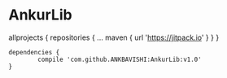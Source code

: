 # AnkurLib


  allprojects {
		repositories {
			...
			maven { url 'https://jitpack.io' }
		}
	}
  
  
  
  
	dependencies {
	        compile 'com.github.ANKBAVISHI:AnkurLib:v1.0'
	}
